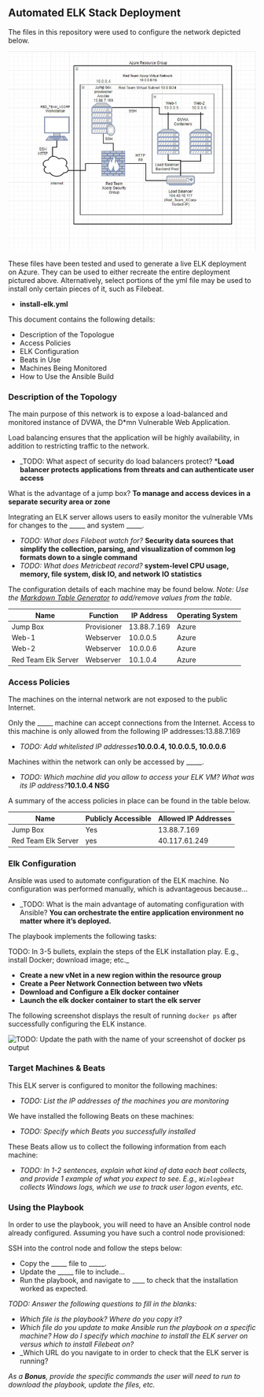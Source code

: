 ## Automated ELK Stack Deployment

The files in this repository were used to configure the network depicted below.

![TODO: Update the path with the name of your diagram](Images/Test_Diagram.jpg)

These files have been tested and used to generate a live ELK deployment on Azure. They can be used to either recreate the entire deployment pictured above. Alternatively, select portions of the yml file may be used to install only certain pieces of it, such as Filebeat.

  * **install-elk.yml**

This document contains the following details:
- Description of the Topologue
- Access Policies
- ELK Configuration
- Beats in Use
- Machines Being Monitored
- How to Use the Ansible Build


### Description of the Topology

The main purpose of this network is to expose a load-balanced and monitored instance of DVWA, the D*mn Vulnerable Web Application.

Load balancing ensures that the application will be highly availability, in addition to restricting traffic to the network.
- _TODO: What aspect of security do load balancers protect?
***Load balancer protects applications from threats and can authenticate user access**

 What is the advantage of a jump box?  **To manage and access devices in a separate security area or zone**

Integrating an ELK server allows users to easily monitor the vulnerable VMs for changes to the _____ and system _____.
- _TODO: What does Filebeat watch for?_ **Security data sources that simplify the collection, parsing, and visualization of common log formats down to a single command**
- _TODO: What does Metricbeat record?_ **system-level CPU usage, memory, file system, disk IO, and network IO statistics**

The configuration details of each machine may be found below.
_Note: Use the [Markdown Table Generator](http://www.tablesgenerator.com/markdown_tables) to add/remove values from the table_.

| Name     | Function | IP Address | Operating System |
|----------|----------|------------|------------------|
| Jump Box |Provisioner | 13.88.7.169| Azure         |
| Web-1    |Webserver | 10.0.0.5   | Azure            |
| Web-2    |Webserver | 10.0.0.6   | Azure            |
| Red Team Elk Server | Webserver | 10.1.0.4 |Azure|

### Access Policies

The machines on the internal network are not exposed to the public Internet. 

Only the _____ machine can accept connections from the Internet. Access to this machine is only allowed from the following IP addresses:13.88.7.169
- _TODO: Add whitelisted IP addresses_**10.0.0.4, 10.0.0.5, 10.0.0.6**

Machines within the network can only be accessed by _____.
- _TODO: Which machine did you allow to access your ELK VM? What was its IP address?_**10.1.0.4  NSG**

A summary of the access policies in place can be found in the table below.

| Name     | Publicly Accessible | Allowed IP Addresses |
|----------|---------------------|----------------------|
| Jump Box | Yes                | 13.88.7.169    | 10.0.0.4
|Red Team Elk Server |yes | 40.117.61.249 |    10.1.0.4                  |


### Elk Configuration

Ansible was used to automate configuration of the ELK machine. No configuration was performed manually, which is advantageous because...
- _TODO: What is the main advantage of automating configuration with Ansible? **You can orchestrate the entire application environment no matter where it’s deployed.** 

The playbook implements the following tasks:

TODO: In 3-5 bullets, explain the steps of the ELK installation play. E.g., install Docker; download image; etc._

- **Create a new vNet in a new region within the resource group**
- **Create a Peer Network Connection between two vNets**
- **Download and Configure a Elk docker container**
- **Launch the elk docker container to start the elk server**

The following screenshot displays the result of running `docker ps` after successfully configuring the ELK instance.

![TODO: Update the path with the name of your screenshot of docker ps output](Images/docker_ps_output.png)

### Target Machines & Beats
This ELK server is configured to monitor the following machines:
- _TODO: List the IP addresses of the machines you are monitoring_

We have installed the following Beats on these machines:
- _TODO: Specify which Beats you successfully installed_

These Beats allow us to collect the following information from each machine:
- _TODO: In 1-2 sentences, explain what kind of data each beat collects, and provide 1 example of what you expect to see. E.g., `Winlogbeat` collects Windows logs, which we use to track user logon events, etc._

### Using the Playbook
In order to use the playbook, you will need to have an Ansible control node already configured. Assuming you have such a control node provisioned: 

SSH into the control node and follow the steps below:
- Copy the _____ file to _____.
- Update the _____ file to include...
- Run the playbook, and navigate to ____ to check that the installation worked as expected.

_TODO: Answer the following questions to fill in the blanks:_
- _Which file is the playbook? Where do you copy it?_
- _Which file do you update to make Ansible run the playbook on a specific machine? How do I specify which machine to install the ELK server on versus which to install Filebeat on?_
- _Which URL do you navigate to in order to check that the ELK server is running?

_As a **Bonus**, provide the specific commands the user will need to run to download the playbook, update the files, etc._
